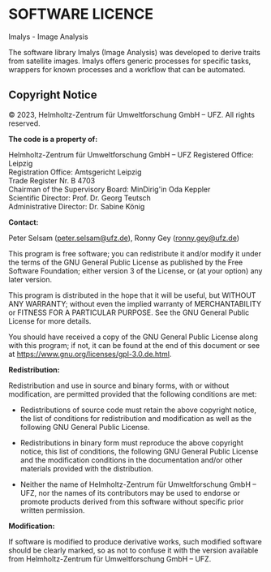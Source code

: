 # SOFTWARE LICENCE

Imalys - Image Analysis

The software library Imalys (Image Analysis) was developed to derive traits from satellite images. Imalys offers generic processes for specific tasks, wrappers for known processes and a workflow that can be automated.

## Copyright Notice

© 2023, Helmholtz-Zentrum für Umweltforschung GmbH – UFZ. All rights reserved.

**The code is a property of:**

Helmholtz-Zentrum für Umweltforschung GmbH – UFZ
Registered Office: Leipzig  
Registration Office: Amtsgericht Leipzig  
Trade Register Nr. B 4703  
Chairman of the Supervisory Board: MinDirig'in Oda Keppler  
Scientific Director: Prof. Dr. Georg Teutsch  
Administrative Director: Dr. Sabine König  

**Contact:**

Peter Selsam (peter.selsam@ufz.de), 
Ronny Gey (ronny.gey@ufz.de)

This program is free software; you can redistribute it and/or modify it under the terms of the GNU General Public License as published by the Free Software Foundation; either version 3 of the License, or (at your option) any later version.

This program is distributed in the hope that it will be useful, but WITHOUT ANY WARRANTY; without even the implied warranty of MERCHANTABILITY or FITNESS FOR A PARTICULAR PURPOSE. See the GNU General Public License for more details.

You should have received a copy of the GNU General Public License along with this program; if not, it can be found at the end of this document or see at <https://www.gnu.org/licenses/gpl-3.0.de.html>.  

**Redistribution:**

Redistribution and use in source and binary forms, with or without modification, are permitted provided that the following conditions are met:

- Redistributions of source code must retain the above copyright notice, the list of conditions for redistribution and modification as well as the following GNU General Public License.

- Redistributions in binary form must reproduce the above copyright notice, this list of conditions, the following GNU General Public License and the modification conditions in the documentation and/or other materials provided with the distribution.

- Neither the name of Helmholtz-Zentrum für Umweltforschung GmbH – UFZ, nor the names of its contributors may be used to endorse or promote products derived from this software without specific prior written permission.

**Modification:**

If software is modified to produce derivative works, such modified software should be clearly marked, so as not to confuse it with the version available from Helmholtz-Zentrum für Umweltforschung GmbH – UFZ.

